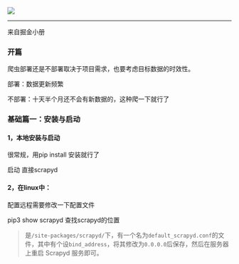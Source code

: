 ![](D:\qifumin_work\keep_reading\Keep_reading\img\20200429160545.png)

---------------------------------------------

来自掘金小册

### 开篇

爬虫部署还是不部署取决于项目需求，也要考虑目标数据的时效性。

部署：数据更新频繁

不部署：十天半个月还不会有新数据的，这种爬一下就行了

### 基础篇一：安装与启动

#### 1，本地安装与启动

很常规，用pip install 安装就行了

启动  直接scrapyd

#### 2，在linux中：

配置远程需要修改一下配置文件

pip3 show scrapyd    查找scrapyd的位置

> 是`/site-packages/scrapyd/`下，有一个名为`default_scrapyd.conf`的文件，其中有个设`bind_address`，将其修改为`0.0.0.0`后保存，然后在服务器上重启 Scrapyd 服务即可。